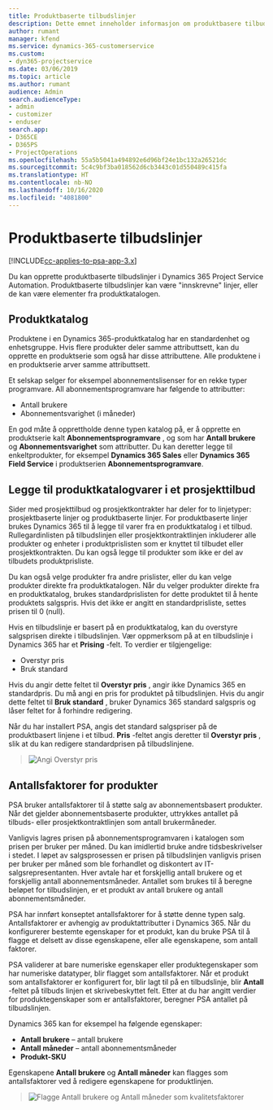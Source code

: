 ```yaml
---
title: Produktbaserte tilbudslinjer
description: Dette emnet inneholder informasjon om produktbasere tilbudslinjer.
author: rumant
manager: kfend
ms.service: dynamics-365-customerservice
ms.custom:
- dyn365-projectservice
ms.date: 03/06/2019
ms.topic: article
ms.author: rumant
audience: Admin
search.audienceType:
- admin
- customizer
- enduser
search.app:
- D365CE
- D365PS
- ProjectOperations
ms.openlocfilehash: 55a5b5041a494892e6d96bf24e1bc132a26521dc
ms.sourcegitcommit: 5c4c9bf3ba018562d6cb3443c01d550489c415fa
ms.translationtype: HT
ms.contentlocale: nb-NO
ms.lasthandoff: 10/16/2020
ms.locfileid: "4081800"
---
```

# <a name="product-based-quote-lines"></a>Produktbaserte tilbudslinjer

[!INCLUDE[cc-applies-to-psa-app-3.x](../includes/cc-applies-to-psa-app-3x.md)]


Du kan opprette produktbaserte tilbudslinjer i Dynamics 365 Project Service Automation. Produktbaserte tilbudslinjer kan være "innskrevne" linjer, eller de kan være elementer fra produktkatalogen.

## <a name="product-catalog"></a>Produktkatalog

Produktene i en Dynamics 365-produktkatalog har en standardenhet og enhetsgruppe. Hvis flere produkter deler samme attributtsett, kan du opprette en produktserie som også har disse attributtene. Alle produktene i en produktserie arver samme attributtsett.

Et selskap selger for eksempel abonnementslisenser for en rekke typer programvare. All abonnementsprogramvare har følgende to attributter:

- Antall brukere 
- Abonnementsvarighet (i måneder)

En god måte å opprettholde denne typen katalog på, er å opprette en produktserie kalt **Abonnementsprogramvare** , og som har **Antall brukere** og **Abonnementsvarighet** som attributter. Du kan deretter legge til enkeltprodukter, for eksempel **Dynamics 365 Sales** eller **Dynamics 365 Field Service** i produktserien **Abonnementsprogramvare**.

## <a name="adding-product-catalog-items-to-a-project-quote"></a>Legge til produktkatalogvarer i et prosjekttilbud

Sider med prosjekttilbud og prosjektkontrakter har deler for to linjetyper: prosjektbaserte linjer og produktbaserte linjer. For produktbaserte linjer brukes Dynamics 365 til å legge til varer fra en produktkatalog i et tilbud. Rullegardinlisten på tilbudslinjen eller prosjektkontraktlinjen inkluderer alle produkter og enheter i produktprislisten som er knyttet til tilbudet eller prosjektkontrakten. Du kan også legge til produkter som ikke er del av tilbudets produktprisliste.

Du kan også velge produkter fra andre prislister, eller du kan velge produkter direkte fra produktkatalogen. Når du velger produkter direkte fra en produktkatalog, brukes standardprislisten for dette produktet til å hente produktets salgspris. Hvis det ikke er angitt en standardprisliste, settes prisen til 0 (null).

Hvis en tilbudslinje er basert på en produktkatalog, kan du overstyre salgsprisen direkte i tilbudslinjen. Vær oppmerksom på at en tilbudslinje i Dynamics 365 har et **Prising** -felt. To verdier er tilgjengelige:

- Overstyr pris  
- Bruk standard

Hvis du angir dette feltet til **Overstyr pris** , angir ikke Dynamics 365 en standardpris. Du må angi en pris for produktet på tilbudslinjen. Hvis du angir dette feltet til **Bruk standard** , bruker Dynamics 365 standard salgspris og låser feltet for å forhindre redigering.

Når du har installert PSA, angis det standard salgspriser på de produktbasert linjene i et tilbud. **Pris** -feltet angis deretter til **Overstyr pris** , slik at du kan redigere standardprisen på tilbudslinjene.

> ![Angi Overstyr pris](media/basic-guide-10.png)
 
## <a name="quantity-factors-for-products"></a>Antallsfaktorer for produkter

PSA bruker antallsfaktorer til å støtte salg av abonnementsbasert produkter. Når det gjelder abonnementsbaserte produkter, uttrykkes antallet på tilbuds- eller prosjektkontraktlinjen som antall brukermåneder.

Vanligvis lagres prisen på abonnementsprogramvaren i katalogen som prisen per bruker per måned. Du kan imidlertid bruke andre tidsbeskrivelser i stedet. I løpet av salgsprosessen er prisen på tilbudslinjen vanligvis prisen per bruker per måned som ble forhandlet og diskontert av IT-salgsrepresentanten. Hver avtale har et forskjellig antall brukere og et forskjellig antall abonnementsmåneder. Antallet som brukes til å beregne beløpet for tilbudslinjen, er et produkt av antall brukere og antall abonnementsmåneder.

PSA har innført konseptet antallsfaktorer for å støtte denne typen salg. Antallsfaktorer er avhengig av produktattributter i Dynamics 365. Når du konfigurerer bestemte egenskaper for et produkt, kan du bruke PSA til å flagge et delsett av disse egenskapene, eller alle egenskapene, som antall faktorer.

PSA validerer at bare numeriske egenskaper eller produktegenskaper som har numeriske datatyper, blir flagget som antallsfaktorer. Når et produkt som antallsfaktorer er konfigurert for, blir lagt til på en tilbudslinje, blir **Antall** -feltet på tilbuds linjen et skrivebeskyttet felt. Etter at du har angitt verdier for produktegenskaper som er antallsfaktorer, beregner PSA antallet på tilbudslinjen.

Dynamics 365 kan for eksempel ha følgende egenskaper: 

- **Antall brukere** – antall brukere 
- **Antall måneder** – antall abonnementsmåneder
- **Produkt-SKU** 

Egenskapene **Antall brukere** og **Antall måneder** kan flagges som antallsfaktorer ved å redigere egenskapene for produktlinjen. 

> ![Flagge Antall brukere og Antall måneder som kvalitetsfaktorer](media/basic-guide-11.png)
 
